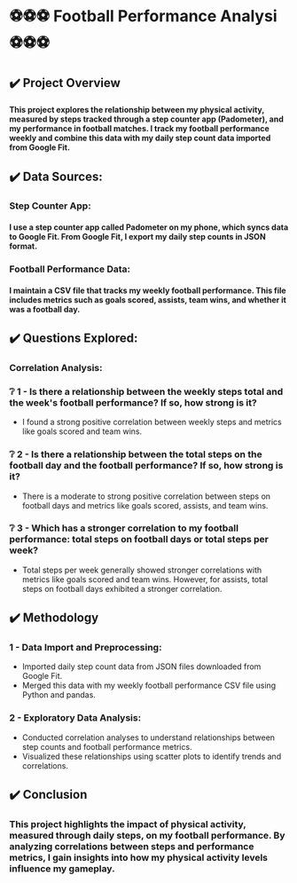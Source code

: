 # ⚽⚽⚽ Football Performance Analysi ⚽⚽⚽

## ✔️ Project Overview

#### This project explores the relationship between my physical activity, measured by steps tracked through a step counter app (Padometer), and my performance in football matches. I track my football performance weekly and combine this data with my daily step count data imported from Google Fit.

## ✔️  Data Sources:

### Step Counter App:
#### I use a step counter app called Padometer on my phone, which syncs data to Google Fit. From Google Fit, I export my daily step counts in JSON format.

###  Football Performance Data:

#### I maintain a CSV file that tracks my weekly football performance. This file includes metrics such as goals scored, assists, team wins, and whether it was a football day.

## ✔️ Questions Explored:

###  Correlation Analysis:

### ❔ 1 - Is there a relationship between the weekly steps total and the week's football performance? If so, how strong is it? 

* I found a strong positive correlation between weekly steps and metrics like goals scored and team wins.

### ❔ 2 - Is there a relationship between the total steps on the football day and the football performance? If so, how strong is it? 

* There is a moderate to strong positive correlation between steps on football days and metrics like goals scored, assists, and team wins.

### ❔ 3 - Which has a stronger correlation to my football performance: total steps on football days or total steps per week? 

* Total steps per week generally showed stronger correlations with metrics like goals scored and team wins. However, for assists, total steps on football days exhibited a stronger correlation.

## ✔️ Methodology

### 1 - Data Import and Preprocessing:

- Imported daily step count data from JSON files downloaded from Google Fit.
- Merged this data with my weekly football performance CSV file using Python and pandas.

### 2 - Exploratory Data Analysis:

- Conducted correlation analyses to understand relationships between step counts and football performance metrics.
- Visualized these relationships using scatter plots to identify trends and correlations.

## ✔️ Conclusion

###  This project highlights the impact of physical activity, measured through daily steps, on my football performance. By analyzing correlations between steps and performance metrics, I gain insights into how my physical activity levels influence my gameplay.
